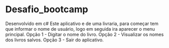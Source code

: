 # Desafio_bootcamp
Desenvolvido em c#
Este aplicativo e de uma livraria, para começar tem que informar o nome de usuário, logo em seguida ira aparecer o menu principal.
Opção 1 - Digitar o nome do livro.
Opção 2 - Visualizar os nomes dos livros salvos.
Opção 3 - Sair do aplicativo.
